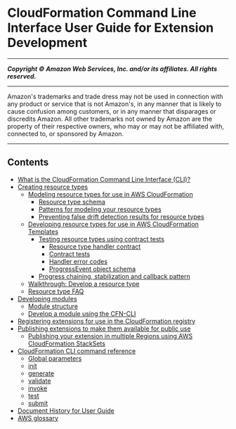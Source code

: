 # CloudFormation Command Line Interface User Guide for Extension Development

-----
*****Copyright &copy; Amazon Web Services, Inc. and/or its affiliates. All rights reserved.*****

-----
Amazon's trademarks and trade dress may not be used in 
     connection with any product or service that is not Amazon's, 
     in any manner that is likely to cause confusion among customers, 
     or in any manner that disparages or discredits Amazon. All other 
     trademarks not owned by Amazon are the property of their respective
     owners, who may or may not be affiliated with, connected to, or 
     sponsored by Amazon.

-----
## Contents
+ [What is the CloudFormation Command Line Interface (CLI)?](what-is-cloudformation-cli.md)
+ [Creating resource types](resource-types.md)
   + [Modeling resource types for use in AWS CloudFormation](resource-type-model.md)
      + [Resource type schema](resource-type-schema.md)
      + [Patterns for modeling your resource types](resource-type-howtos.md)
      + [Preventing false drift detection results for resource types](resource-type-model-false-drift.md)
   + [Developing resource types for use in AWS CloudFormation Templates](resource-type-develop.md)
      + [Testing resource types using contract tests](resource-type-test.md)
         + [Resource type handler contract](resource-type-test-contract.md)
         + [Contract tests](contract-tests.md)
         + [Handler error codes](resource-type-test-contract-errors.md)
         + [ProgressEvent object schema](resource-type-test-progressevent.md)
      + [Progress chaining, stabilization and callback pattern](resource-type-develop-stabilize.md)
   + [Walkthrough: Develop a resource type](resource-type-walkthrough.md)
   + [Resource type FAQ](resource-type-faq.md)
+ [Developing modules](modules.md)
   + [Module structure](modules-structure.md)
   + [Develop a module using the CFN-CLI](modules-develop.md)
+ [Registering extensions for use in the CloudFormation registry](resource-type-register.md)
+ [Publishing extensions to make them available for public use](publish-extension.md)
   + [Publishing your extension in multiple Regions using AWS CloudFormation StackSets](publish-extension-stacksets.md)
+ [CloudFormation CLI command reference](resource-type-cli.md)
   + [Global parameters](resource-type-cli-global-parameters.md)
   + [init](resource-type-cli-init.md)
   + [generate](resource-type-cli-generate.md)
   + [validate](resource-type-cli-validate.md)
   + [invoke](resource-type-cli-invoke.md)
   + [test](resource-type-cli-test.md)
   + [submit](resource-type-cli-submit.md)
+ [Document History for User Guide](doc-history.md)
+ [AWS glossary](glossary.md)